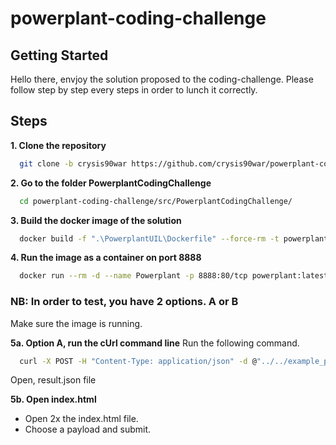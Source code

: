 # powerplant-coding-challenge


## Getting Started

Hello there, envjoy the solution proposed to the coding-challenge.
Please follow step by step every steps in order to lunch it correctly.

## Steps

**1. Clone the repository**
  ```bash
    git clone -b crysis90war https://github.com/crysis90war/powerplant-coding-challenge.git
  ```

**2. Go to the folder PowerplantCodingChallenge**
  ```bash
    cd powerplant-coding-challenge/src/PowerplantCodingChallenge/
  ```

**3. Build the docker image of the solution**
  ```bash
    docker build -f ".\PowerplantUIL\Dockerfile" --force-rm -t powerplant:latest .
  ```

**4. Run the image as a container on port 8888**
  ```bash
    docker run --rm -d --name Powerplant -p 8888:80/tcp powerplant:latest
  ```

### NB: In order to test, you have 2 options. A or B
Make sure the image is running.

**5a. Option A, run the cUrl command line**
  Run the following command.
  
  ```bash
    curl -X POST -H "Content-Type: application/json" -d @"../../example_payloads/payload1.json" http://localhost:8888/api/productionplan -o ../result.json
  ```
  Open, result.json file

**5b. Open index.html**
  - Open 2x the index.html file.
  - Choose a payload and submit.